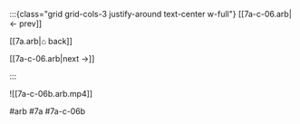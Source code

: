 :::{class="grid grid-cols-3 justify-around text-center w-full"}
[[7a-c-06.arb|← prev]]

[[7a.arb|⌂ back]]

[[7a-c-06.arb|next →]]

:::

![[7a-c-06b.arb.mp4]]

#arb #7a #7a-c-06b

